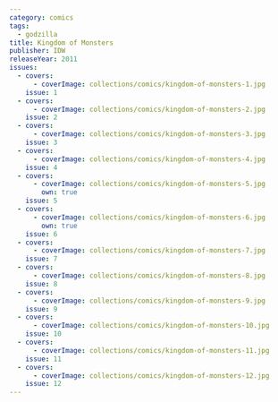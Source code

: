 ```yaml
---
category: comics
tags:
  - godzilla
title: Kingdom of Monsters
publisher: IDW
releaseYear: 2011
issues:
  - covers:
      - coverImage: collections/comics/kingdom-of-monsters-1.jpg
    issue: 1
  - covers:
      - coverImage: collections/comics/kingdom-of-monsters-2.jpg
    issue: 2
  - covers:
      - coverImage: collections/comics/kingdom-of-monsters-3.jpg
    issue: 3
  - covers:
      - coverImage: collections/comics/kingdom-of-monsters-4.jpg
    issue: 4
  - covers:
      - coverImage: collections/comics/kingdom-of-monsters-5.jpg
        own: true
    issue: 5
  - covers:
      - coverImage: collections/comics/kingdom-of-monsters-6.jpg
        own: true
    issue: 6
  - covers:
      - coverImage: collections/comics/kingdom-of-monsters-7.jpg
    issue: 7
  - covers:
      - coverImage: collections/comics/kingdom-of-monsters-8.jpg
    issue: 8
  - covers:
      - coverImage: collections/comics/kingdom-of-monsters-9.jpg
    issue: 9
  - covers:
      - coverImage: collections/comics/kingdom-of-monsters-10.jpg
    issue: 10
  - covers:
      - coverImage: collections/comics/kingdom-of-monsters-11.jpg
    issue: 11
  - covers:
      - coverImage: collections/comics/kingdom-of-monsters-12.jpg
    issue: 12
---
```


